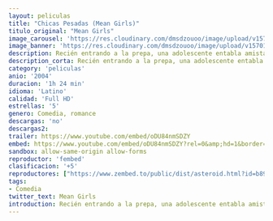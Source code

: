 ```yaml
---
layout: peliculas
title: "Chicas Pesadas (Mean Girls)"
titulo_original: "Mean Girls"
image_carousel: 'https://res.cloudinary.com/dmsdzouoo/image/upload/v1570154813/mean-min_ldy7fg.jpg'
image_banner: 'https://res.cloudinary.com/dmsdzouoo/image/upload/v1570154810/CC2-min_riy0ru.jpg'
description: Recién entrando a la prepa, una adolescente entabla amistad con tres populares, pero también manipuladoras estudiantes.
description_corta: Recién entrando a la prepa, una adolescente entabla amistad con tres populares, pero también manipuladoras estudiantes.
category: 'peliculas'
anio: '2004'
duracion: '1h 24 min'
idioma: 'Latino'
calidad: 'Full HD'
estrellas: '5'
genero: Comedia, romance
descargas: 'no'
descargas2:
trailer: https://www.youtube.com/embed/oDU84nmSDZY
embed: https://www.youtube.com/embed/oDU84nmSDZY?rel=0&amp;hd=1&border=0&wmode=opaque&enablejsapi=1&modestbranding=1&controls=1&showinfo=1
sandbox: allow-same-origin allow-forms
reproductor: 'fembed'
clasificacion: '+5'
reproductores: ["https://www.zembed.to/public/dist/asteroid.html?id=b8945b3f46b8a92dbe3a8bfaf8988e68&title=Mean%20Girls"]
tags:
- Comedia
twitter_text: Mean Girls
introduction: Recién entrando a la prepa, una adolescente entabla amistad con tres populares, pero también manipuladoras estudiantes.
---
```












